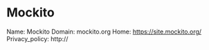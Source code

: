 
# Mockito

Name: Mockito
Domain: mockito.org
Home: https://site.mockito.org/
Privacy_policy: http://
